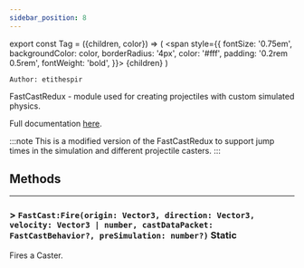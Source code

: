 ```yaml
---
sidebar_position: 8
---
```


export const Tag = ({children, color}) => (
    <span style={{
            fontSize: '0.75em', 
            backgroundColor: color,
            borderRadius: '4px',
            color: '#fff',
            padding: '0.2rem 0.5rem',
            fontWeight: 'bold',
        }}>
    {children}
    </span>
)

`Author: etithespir`

FastCastRedux - module used for creating projectiles with custom simulated physics.

Full documentation [here](https://etithespir.it/FastCastAPIDocs/).

:::note
This is a modified version of the FastCastRedux to support jump times in the simulation and different projectile casters.
:::

## Methods
---

### > `FastCast:Fire(origin: Vector3, direction: Vector3, velocity: Vector3 | number, castDataPacket: FastCastBehavior?, preSimulation: number?)` <Tag color="#6e4999">Static</Tag>
Fires a Caster.